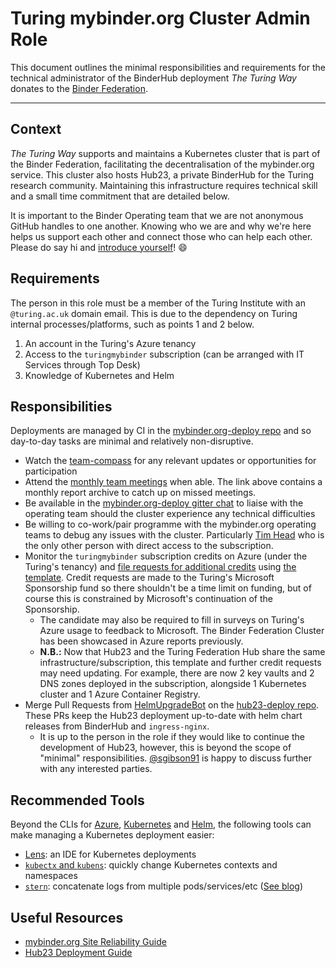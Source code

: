 # Turing mybinder.org Cluster Admin Role

This document outlines the minimal responsibilities and requirements for the technical administrator of the BinderHub deployment _The Turing Way_ donates to the [Binder Federation](https://blog.jupyter.org/the-international-binder-federation-4f6235c1537e).

---

## Context

_The Turing Way_ supports and maintains a Kubernetes cluster that is part of the Binder Federation, facilitating the decentralisation of the mybinder.org service.
This cluster also hosts Hub23, a private BinderHub for the Turing research community.
Maintaining this infrastructure requires technical skill and a small time commitment that are detailed below.

It is important to the Binder Operating team that we are not anonymous GitHub handles to one another.
Knowing who we are and why we're here helps us support each other and connect those who can help each other.
Please do say hi and [introduce yourself](https://discourse.jupyter.org/t/introduce-yourself/17)! :smile:

## Requirements

The person in this role must be a member of the Turing Institute with an `@turing.ac.uk` domain email.
This is due to the dependency on Turing internal processes/platforms, such as points 1 and 2 below.

1) An account in the Turing's Azure tenancy
2) Access to the `turingmybinder` subscription (can be arranged with IT Services through Top Desk)
3) Knowledge of Kubernetes and Helm

## Responsibilities

Deployments are managed by CI in the [mybinder.org-deploy repo](https://github.com/jupyterhub/mybinder.org-deploy) and so day-to-day tasks are minimal and relatively non-disruptive.

- Watch the [team-compass](https://github.com/jupyterhub/team-compass) for any relevant updates or opportunities for participation
- Attend the [monthly team meetings](https://jupyterhub-team-compass.readthedocs.io/en/latest/meetings.html) when able.
  The link above contains a monthly report archive to catch up on missed meetings.
- Be available in the [mybinder.org-deploy gitter chat](https://gitter.im/jupyterhub/mybinder.org-deploy) to liaise with the operating team should the cluster experience any technical difficulties
- Be willing to co-work/pair programme with the mybinder.org operating teams to debug any issues with the cluster.
  Particularly [Tim Head](https://github.com/betatim) who is the only other person with direct access to the subscription.
- Monitor the `turingmybinder` subscription credits on Azure (under the Turing's tenancy) and [file requests for additional credits](https://turingcomplete.topdesk.net/tas/public/ssp/content/serviceflow?unid=fabf0809069f42a5a36c61d677da08fa&openedFromService=true) using [the template](credit_requests/turing_mybinder_azure_credit_request_template.md).
  Credit requests are made to the Turing's Microsoft Sponsorship fund so there shouldn't be a time limit on funding, but of course this is constrained by Microsoft's continuation of the Sponsorship.
  - The candidate may also be required to fill in surveys on Turing's Azure usage to feedback to Microsoft.
    The Binder Federation Cluster has been showcased in Azure reports previously.
  - **N.B.:** Now that Hub23 and the Turing Federation Hub share the same infrastructure/subscription, this template and further credit requests may need updating.
    For example, there are now 2 key vaults and 2 DNS zones deployed in the subscription, alongside 1 Kubernetes cluster and 1 Azure Container Registry.
- Merge Pull Requests from [HelmUpgradeBot](https://github.com/HelmUpgradeBot) on the [hub23-deploy repo](https://github.com/alan-turing-institute/hub23-deploy).
  These PRs keep the Hub23 deployment up-to-date with helm chart releases from BinderHub and `ingress-nginx`.
  - It is up to the person in the role if they would like to continue the development of Hub23, however, this is beyond the scope of "minimal" responsibilities.
    [@sgibson91](https://github.com/sgibson91) is happy to discuss further with any interested parties.

## Recommended Tools

Beyond the CLIs for [Azure](https://docs.microsoft.com/en-us/cli/azure/install-azure-cli), [Kubernetes](https://kubernetes.io/docs/tasks/tools/) and [Helm](https://helm.sh/docs/intro/install/), the following tools can make managing a Kubernetes deployment easier:

- [Lens](https://k8slens.dev/): an IDE for Kubernetes deployments
- [`kubectx` and `kubens`](https://github.com/ahmetb/kubectx): quickly change Kubernetes contexts and namespaces
- [`stern`](https://github.com/wercker/stern): concatenate logs from multiple pods/services/etc ([See blog](https://kubernetes.io/blog/2016/10/tail-kubernetes-with-stern/))

## Useful Resources

- [mybinder.org Site Reliability Guide](https://mybinder-sre.readthedocs.io)
- [Hub23 Deployment Guide](https://alan-turing-institute.github.io/hub23-deploy)

